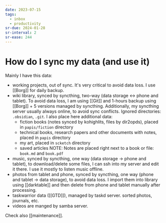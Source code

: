 ```yaml
---
date: 2023-07-15
tags:
  - inbox
  - productivity
sr-due: 2024-01-28
sr-interval: 2
sr-ease: 244
---
```

# How do I sync my data (and use it)

Mainly I have this data:
- working projects, out of sync. It's very critical to avoid data loss. I
use [[Borg]] for daily backup.
- wiki library, synced by syncthing, two-way (data storage ↔ phone and
tablet). To avoid data loss, I am using [[Git]] and 1-hours backup using
[[Borg]] + 5 versions managed by syncthing. Additionally, my syncthing server
usually always online, to avoid sync conflicts.
Ignored directories: `.obsidian`, `.git`. I also place here
additional data:
  - fiction books (notes synced by kohighlits, files by dir2opds), placed in
  `papis/fiction` directory
  - technical books, research papers and other documents with notes, placed in
  `papis` directory
  - my art, placed in `scketch` directory
  - saved articles
  NOTE: Notes are placed right next to a book or file: `book.md` and `book.pdf`
- music, synced by syncthing, one way (data storage → phone and tablet), to
download/delete some files, I can ssh into my server and edit it there. I use it
mostly to listen music offline.
- photos from tablet and phone, synced by syncthing, one way (phone and tablet
→ data storage), to avoid data loss. I import them into library using
[[darktable]] and then delete from phone and tablet manually after processing.
- taskwarrior data ([[GTD]]), managed by taskd server.
sorted photos, journals, etc.
- videos are manged by samba server.

Check also [[maintenance]].
